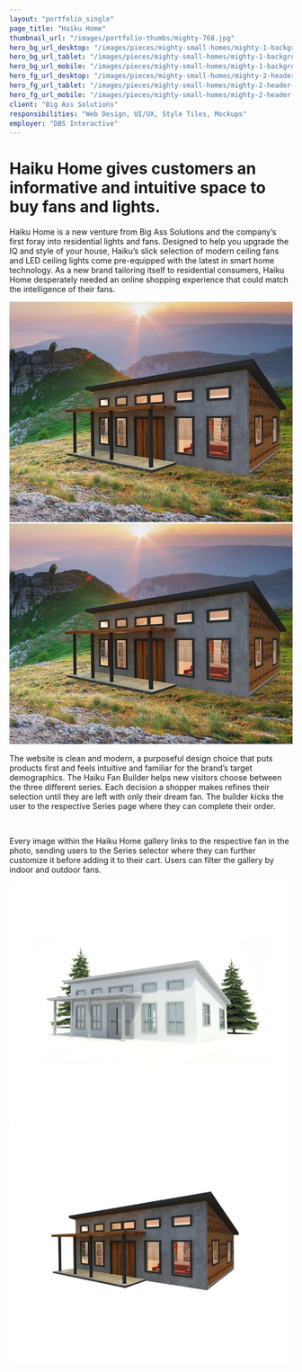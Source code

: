 ```yaml
---
layout: "portfolio_single"
page_title: "Haiku Home"
thumbnail_url: "/images/portfolio-thumbs/mighty-768.jpg"
hero_bg_url_desktop: "/images/pieces/mighty-small-homes/mighty-1-background-header-image-2000.jpg"
hero_bg_url_tablet: "/images/pieces/mighty-small-homes/mighty-1-background-header-image-1100.jpg"
hero_bg_url_mobile: "/images/pieces/mighty-small-homes/mighty-1-background-header-image-1100.jpg"
hero_fg_url_desktop: "/images/pieces/mighty-small-homes/mighty-2-header-image-2000.png"
hero_fg_url_tablet: "/images/pieces/mighty-small-homes/mighty-2-header-image-1100.png"
hero_fg_url_mobile: "/images/pieces/mighty-small-homes/mighty-2-header-image-768.png"
client: "Big Ass Solutions"
responsibilities: "Web Design, UI/UX, Style Tiles, Mockups"
employer: "DBS Interactive"
---
```


# Haiku Home gives customers an informative and intuitive space to buy fans and lights.

Haiku Home is a new venture from Big Ass Solutions and the company’s first foray into residential lights and fans. Designed to help you upgrade the IQ and style of your house, Haiku’s slick selection of modern ceiling fans and LED ceiling lights come pre-equipped with the latest in smart home technology. As a new brand tailoring itself to residential consumers, Haiku Home desperately needed an online shopping experience that could match the intelligence of their fans.

<div class="dual-4-5-image">
  <img src="/images/portfolio-thumbs/mighty-768.jpg" alt="">
  <img src="/images/portfolio-thumbs/mighty-768.jpg" alt="">
</div>

The website is clean and modern, a purposeful design choice that puts products first and feels intuitive and familiar for the brand’s target demographics. The Haiku Fan Builder helps new visitors choose between the three different series. Each decision a shopper makes refines their selection until they are left with only their dream fan. The builder kicks the user to the respective Series page where they can complete their order.

<div class="single-image">
  <img src="/images/pieces/mighty-small-homes/mighty-5-laptop-768.png" srcset="/images/pieces/mighty-small-homes/mighty-5-laptop-768.png, /images/pieces/mighty-small-homes/mighty-5-laptop-1100.png 769w, /images/pieces/mighty-small-homes/mighty-5-laptop-2000.png 1101w" alt="">
</div>

Every image within the Haiku Home gallery links to the respective fan in the photo, sending users to the Series selector where they can further customize it before adding it to their cart. Users can filter the gallery by indoor and outdoor fans.

<div class="dual-image">
<img src="/images/pieces/mighty-small-homes/mighty-6-render-768.jpg" alt="">
<img src="/images/pieces/mighty-small-homes/mighty-7-finished-render-768.jpg" alt="">
</div>
